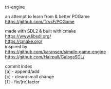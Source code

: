 tri-engine<br>

an attempt to learn from & better POGame https://github.com/TrvsF/POGame<br>

made with SDL2 & built with cmake<br>
https://www.libsdl.org/<br>
https://cmake.org/<br>
inspired by <br>
https://github.com/karanseq/simple-game-engine <br>
https://github.com/Hairpull/GalagaSDL/ <br>

commit index <br>
[a] - append/add<br>
[c] - clean/small change<br>
[f] - fix/[re]factor<br>
